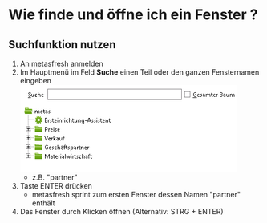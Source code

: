 ---
---
# Wie finde und öffne ich ein Fenster ?

## Suchfunktion nutzen
1. An metasfresh anmelden
1. Im Hauptmenü im Feld **Suche** einen Teil oder den ganzen Fensternamen eingeben ![Icon](../_images/de_menu_suche.png)
	* z.B. "partner"
1. Taste ENTER drücken
	* metasfresh sprint zum ersten Fenster dessen Namen "partner" enthält
1. Das Fenster durch Klicken öffnen (Alternativ: STRG + ENTER)
